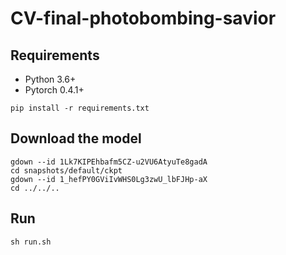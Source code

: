 # CV-final-photobombing-savior


## Requirements
- Python 3.6+
- Pytorch 0.4.1+

```
pip install -r requirements.txt
```

## Download the model

```
gdown --id 1Lk7KIPEhbafm5CZ-u2VU6AtyuTe8gadA
cd snapshots/default/ckpt
gdown --id 1_hefPY0GViIvWHS0Lg3zwU_lbFJHp-aX
cd ../../..
```

## Run
```
sh run.sh
```
